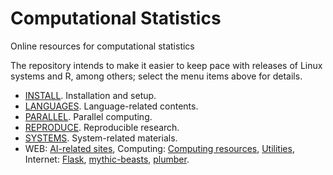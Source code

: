 # Computational Statistics

Online resources for computational statistics

The repository intends to make it easier to keep pace with releases of Linux systems and R, among others; select the menu items above for details.

* [INSTALL](INSTALL.md). Installation and setup.
* [LANGUAGES](LANGUAGES.md). Language-related contents.
* [PARALLEL](PARALLEL.md). Parallel computing.
* [REPRODUCE](REPRODUCE.md). Reproducible research.
* [SYSTEMS](SYSTEMS.md). System-related materials.
* WEB: [AI-related sites](AI.md), Computing: [Computing resources](Computing.md), [Utilities](Utilities.md), Internet: [Flask](Flask/README.md), [mythic-beasts](src/mythic-beasts.md), [plumber](plumber.md).
